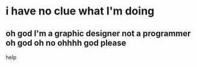 # i have no clue what I'm doing
## oh god I'm a graphic designer not a programmer oh god oh no ohhhh god please
help
